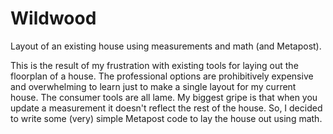 # Wildwood

Layout of an existing house using measurements and math (and Metapost).

This is the result of my frustration with existing tools for laying
out the floorplan of a house. The professional options are
prohibitively expensive and overwhelming to learn just to make a
single layout for my current house. The consumer tools are all lame.
My biggest gripe is that when you update a measurement it doesn't
reflect the rest of the house. So, I decided to write some (very)
simple Metapost code to lay the house out using math.


